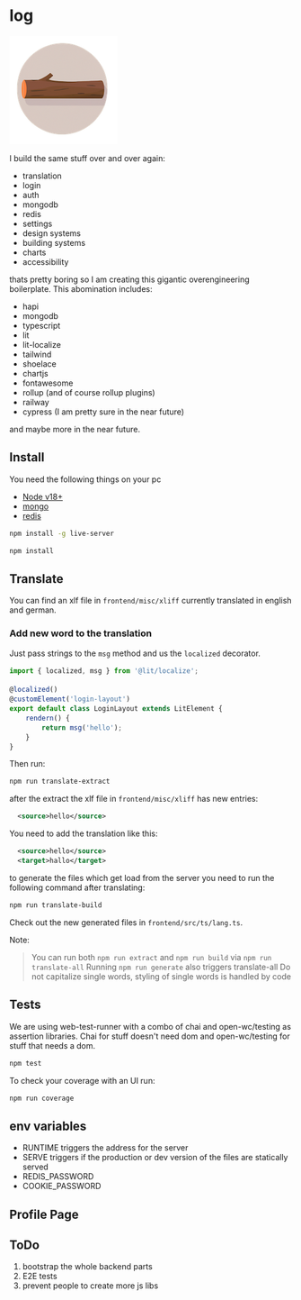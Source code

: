 # log

![log logo](frontend/assets/img/logos/logo_192x192.png)

I build the same stuff over and over again:

-   translation
-   login
-   auth
-   mongodb
-   redis
-   settings
-   design systems
-   building systems
-   charts
-   accessibility

thats pretty boring so I am creating this gigantic overengineering boilerplate.
This abomination includes:

-   hapi
-   mongodb
-   typescript
-   lit
-   lit-localize
-   tailwind
-   shoelace
-   chartjs
-   fontawesome
-   rollup (and of course rollup plugins)
-   railway
-   cypress (I am pretty sure in the near future)

and maybe more in the near future.

## Install

You need the following things on your pc

-   [Node v18+](https://nodejs.org/en/)
-   [mongo](https://www.mongodb.com/docs/manual/tutorial/install-mongodb-on-os-x/s)
-   [redis](https://redis.io/)

```bash
npm install -g live-server
```

```bash
npm install
```

## Translate

You can find an xlf file in `frontend/misc/xliff` currently translated in english and german.

### Add new word to the translation

Just pass strings to the `msg` method and us the `localized` decorator.

```javascript
import { localized, msg } from '@lit/localize';

@localized()
@customElement('login-layout')
export default class LoginLayout extends LitElement {
    rendern() {
        return msg('hello');
    }
}
```

Then run:

```bash
npm run translate-extract
```

after the extract the xlf file in `frontend/misc/xliff` has new entries:

```xml
  <source>hello</source>
```

You need to add the translation like this:

```xml
  <source>hello</source>
  <target>hallo</target>
```

to generate the files which get load from the server you need to run
the following command after translating:

```bash
npm run translate-build
```

Check out the new generated files in `frontend/src/ts/lang.ts`.

Note:

> You can run both `npm run extract` and `npm run build` via `npm run translate-all`
> Running `npm run generate` also triggers translate-all
> Do not capitalize single words, styling of single words is handled by code

## Tests

We are using web-test-runner with a combo of chai and open-wc/testing as assertion libraries.
Chai for stuff doesn't need dom and open-wc/testing for stuff that needs a dom.

```bash
npm test
```

To check your coverage with an UI run:

```bash
npm run coverage
```

## env variables

-   RUNTIME triggers the address for the server
-   SERVE triggers if the production or dev version of the files are statically served
-   REDIS_PASSWORD
-   COOKIE_PASSWORD

## Profile Page

## ToDo

1. bootstrap the whole backend parts
1. E2E tests
1. prevent people to create more js libs

